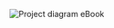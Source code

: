 
![Project diagram eBook](https://app.moqups.com/JzHVkhH6CLwPhwjM3GNf4RqUzCUPJepg/view/page/a916a95bb)